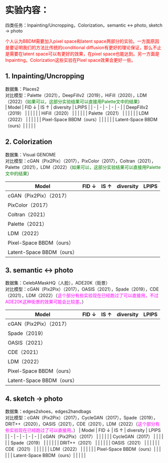 # 实验内容：
四类任务：Inpainting/Uncropping，Colorization，semantic $\leftrightarrow$ photo, sketch $\to$ photo

<font color=red>个人认为BBDM需要加入pixel space和latent space两部分的实验。一方面原因是要证明我们的方法比传统的conditional diffusion有更好的理论保证，那么不止是需要在latent space可以有更好的效果，在pixel space也能达到。另一方面是Inpainting，Colorization这些实验在Pixel space效果会更好一些。</font>

## 1. Inpainting/Uncropping
数据集：Places2  
对比模型：Palette（2021），DeepFillv2（2019），HiFill（2020），LDM（2022）（<font color=green>如果可以，这部分实验结果可以直接用Palette文中的结果</font>）  
| Model | FID $\downarrow$ | IS $\uparrow$ | diversity | LPIPS |
| - | - | - | - | - |
| DeepFillv2（2019） | | | | |
| HiFill（2020） | | | | |
| Palette（2021） | | | | |
| LDM（2022） | | | | |
| Pixel-Space BBDM（ours）| | | | |
| Latent-Space BBDM（ours）| | | | |

## 2. Colorization
数据集：Visual GENOME  
对比模型：cGAN（Pix2Pix）（2017），PixColor（2017），Coltran（2021），Palette（2021），LDM（2022）（<font color=green>如果可以，这部分实验结果可以直接用Palette文中的结果</font>）  

| Model | FID $\downarrow$ | IS $\uparrow$ | diversity | LPIPS |
| - | - | - | - | - |
| cGAN（Pix2Pix）（2017） | | | | |
| PixColor（2017） | | | | |
| Coltran（2021） | | | | |
| Palette（2021） | | | | |
| LDM（2022） | | | | |
| Pixel-Space BBDM（ours）| | | | |
| Latent-Space BBDM（ours）| | | | |

## 3. semantic $\leftrightarrow$ photo
数据集：CelebAMaskHQ（人脸），ADE20K（街景）  
对比模型：cGAN（Pix2Pix）（2017），OASIS（2021），Spade（2019），CDE（2021），LDM（2022）（<font color=magenta>这个部分有些实验现在已经跑过了可以直接用，不过ADE20K这种街景的效果可能会比较差。</font>）

| Model | FID $\downarrow$ | IS $\uparrow$ | diversity | LPIPS |
| - | - | - | - | - |
| cGAN（Pix2Pix）（2017） | | | | |
| Spade（2019） | | | | |
| OASIS（2021） | | | | |
| CDE（2021） | | | | |
| LDM（2022） | | | | |
| Pixel-Space BBDM（ours）| | | | |
| Latent-Space BBDM（ours）| | | | |

## 4. sketch $\to$ photo
数据集：edges2shoes，edges2handbags  
对比模型：cGAN（Pix2Pix）（2017），CycleGAN（2017），Spade（2019），DRIT++（2020），OASIS（2021），CDE（2021），LDM（2022）（<font color=magenta>这个部分有些实验现在已经跑过了可以直接用。</font>）
| Model | FID $\downarrow$ | IS $\uparrow$ | diversity | LPIPS |
| - | - | - | - | - |
| cGAN（Pix2Pix）（2017） | | | | |
| CycleGAN（2017） | | | | |
| Spade（2019） | | | | |
| DRIT++（2021） | | | | |
| OASIS（2021） | | | | |
| CDE（2021） | | | | |
| LDM（2022） | | | | |
| Pixel-Space BBDM（ours）| | | | |
| Latent-Space BBDM（ours）| | | | |
